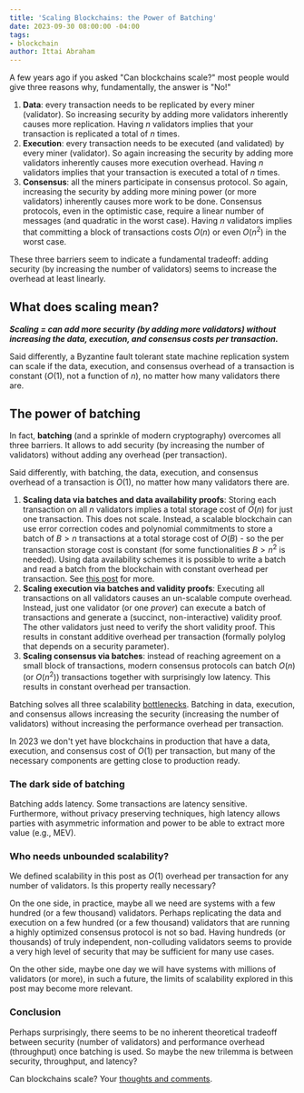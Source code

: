 ```yaml
---
title: 'Scaling Blockchains: the Power of Batching'
date: 2023-09-30 08:00:00 -04:00
tags:
- blockchain
author: Ittai Abraham
---
```


A few years ago if you asked "Can blockchains scale?" most people would give three reasons why, fundamentally, the answer is "No!"

1. **Data**: every transaction needs to be replicated by every miner (validator). So increasing security by adding more validators inherently causes more replication. Having $n$ validators implies that your transaction is replicated a total of $n$ times.
2. **Execution**: every transaction needs to be executed (and validated) by every miner (validator). So again increasing the security by adding more validators inherently causes more execution overhead. Having $n$ validators implies that your transaction is executed a total of $n$ times.
3. **Consensus**: all the miners participate in consensus protocol. So again, increasing the security by adding more mining power (or more validators) inherently causes more work to be done. Consensus protocols, even in the optimistic case, require a linear number of messages (and quadratic in the worst case). Having $n$ validators implies that committing a block of transactions costs $O(n)$ or even $O(n^2)$ in the worst case.

These three barriers seem to indicate a fundamental tradeoff: adding security (by increasing the number of validators) seems to increase the overhead at least linearly. 



## What does scaling mean?

***Scaling = can add more security (by adding more validators) without increasing the data, execution, and consensus costs per transaction.***

Said differently, a Byzantine fault tolerant state machine replication system can scale if the data, execution, and consensus overhead of a transaction is constant ($O(1)$, not a function of $n$), no matter how many validators there are.

## The power of batching

In fact, **batching** (and a sprinkle of modern cryptography) overcomes all three barriers. It allows to add security (by increasing the number of validators) without adding any overhead (per transaction).

Said differently, with batching, the data, execution, and consensus overhead of a transaction is $O(1)$, no matter how many validators there are.


1. **Scaling data via batches and data availability proofs**: Storing each transaction on all $n$ validators implies a total storage cost of $O(n)$ for just one transaction. This does not scale. Instead, a scalable blockchain can use error correction codes and polynomial commitments to store a batch of $B>n$ transactions at a total storage cost of $O(B)$ - so the per transaction storage cost is constant (for some functionalities $B>n^2$ is needed). Using data availability schemes it is possible to write a batch and read a batch from the blockchain with constant overhead per transaction. See [this post](https://decentralizedthoughts.github.io/2024-08-08-vid/) for more.
2. **Scaling execution via batches and validity proofs**: Executing all transactions on all validators causes an un-scalable compute overhead. Instead, just one validator (or one *prover*) can execute a batch of transactions and generate a (succinct, non-interactive) validity proof. The other validators just need to verify the short validity proof. This results in constant additive overhead per transaction (formally polylog that depends on a security parameter).
3. **Scaling consensus via batches**: instead of reaching agreement on a small block of transactions, modern consensus protocols can batch $O(n)$ (or $O(n^2)$) transactions together with surprisingly low latency. This results in constant overhead per transaction.


Batching solves all three scalability [bottlenecks](https://decentralizedthoughts.github.io/2019-12-06-dce-the-three-scalability-bottlenecks-of-state-machine-replication/). Batching in data, execution, and consensus allows increasing the security (increasing the number of validators) without increasing the performance overhead per transaction.

In 2023 we don't yet have blockchains in production that have a data, execution, and consensus cost of $O(1)$ per transaction, but many of the necessary components are getting close to production ready.

### The dark side of batching

Batching adds latency. Some transactions are latency sensitive. Furthermore, without privacy preserving techniques, high latency allows parties with asymmetric information and power to be able to extract more value (e.g., MEV).

### Who needs unbounded scalability?

We defined scalability in this post as $O(1)$ overhead per transaction for any number of validators. Is this property really necessary? 

On the one side, in practice, maybe all we need are systems with a few hundred (or a few thousand) validators. Perhaps replicating the data and execution on a few hundred (or a few thousand) validators that are running a highly optimized consensus protocol is not so bad. Having hundreds (or thousands) of truly  independent, non-colluding validators seems to provide a very high level of security that may be sufficient for many use cases.

On the other side, maybe one day we will have systems with millions of validators (or more), in such a future, the limits of scalability explored in this post may become more relevant. 

### Conclusion

Perhaps surprisingly, there seems to be no inherent theoretical tradeoff between security (number of validators) and performance overhead (throughput) once batching is used. So maybe the new trilemma is between security, throughput, and latency?

Can blockchains scale? Your [thoughts and comments](https://x.com/ittaia/status/1708135475444068412?s=20).